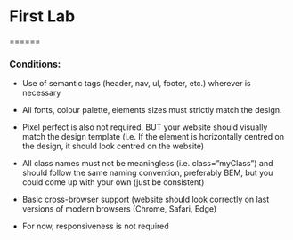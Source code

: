# First Lab

======

### Conditions:

- Use of semantic tags (header, nav, ul, footer, etc.) wherever is necessary
  
- All fonts, colour palette, elements sizes must strictly match the design.
  
- Pixel perfect is also not required, BUT your website should visually match the design template (i.e. If the element is horizontally centred on the design, it should look centred on the website)
  
- All class names must not be meaningless (i.e. class=”myClass”) and should follow the same naming convention, preferably BEM, but you could come up with your own (just be consistent)
  
- Basic cross-browser support (website should look correctly on last versions of modern browsers (Chrome, Safari, Edge)
  
- For now, responsiveness is not required

